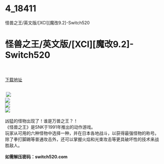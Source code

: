 # 4_18411
怪兽之王/英文版/[XCI][魔改9.2]-Switch520
# 怪兽之王/英文版/[XCI][魔改9.2]-Switch520
 <br/></br>
[下载地址](https://www.switch520.cc/article/18411 "下载地址")
<br/></br>

<p><strong>&nbsp;<img src="https://www.switch520.cc/muke_img/upload_art_editor_20210607-1_4a749c5c514169c50d93d0c01ed5e744.jpg"> </strong><br>
<img src="https://www.switch520.cc/muke_img/upload_art_editor_20210607-1_4d867ee41e161dab56c535387e7dfbe4.png"><br>
<img src="https://www.switch520.cc/muke_img/upload_art_editor_20210607-1_18e7632630cb41ae8fc5e9423b24f497.jpg"><br>
<img src="https://www.switch520.cc/muke_img/upload_art_editor_20210607-1_24b51481783a77f9eaa56e10f1b86848.png"><br>
&nbsp;<br>
凶猛的怪物出现了！谁是万兽之王？！<br>
《怪兽之王》是SNK于1991年推出的动作游戏。<br>
玩家从可用的六种怪物中选择一种，并在日本各地战斗，以获得最强怪物的称号。<br>
除了拳打脚踢等普通攻击外，还可以掌握火焰和光束攻击等更具破坏性的技术来战胜敌人。<br>
<strong>&nbsp;</strong><br>
<strong>如需解压密码：switch520.com</strong><br>
<strong>&nbsp;</strong><br>
